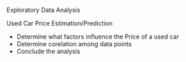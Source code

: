 Exploratory Data Analysis

Used Car Price Estimation/Prediction
- Determine what factors influence the Price of a used car
- Determine corelation among data points
- Conclude the analysis
